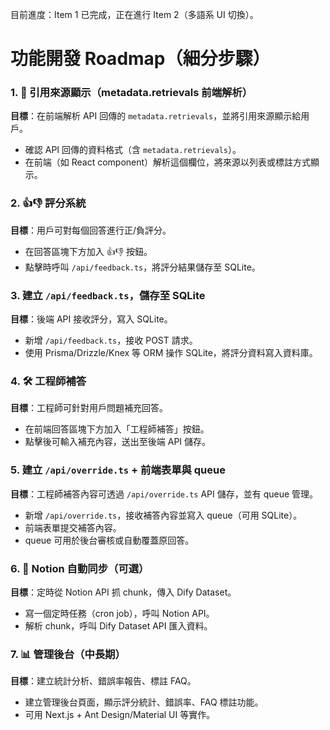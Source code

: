 目前進度：Item 1 已完成，正在進行 Item 2（多語系 UI 切換）。



# 功能開發 Roadmap（細分步驟）

### 1. 📌 引用來源顯示（metadata.retrievals 前端解析）
**目標**：在前端解析 API 回傳的 `metadata.retrievals`，並將引用來源顯示給用戶。
- 確認 API 回傳的資料格式（含 `metadata.retrievals`）。
- 在前端（如 React component）解析這個欄位，將來源以列表或標註方式顯示。

### 2. 👍👎 評分系統
**目標**：用戶可對每個回答進行正/負評分。
- 在回答區塊下方加入 👍👎 按鈕。
- 點擊時呼叫 `/api/feedback.ts`，將評分結果儲存至 SQLite。

### 3. 建立 `/api/feedback.ts`，儲存至 SQLite
**目標**：後端 API 接收評分，寫入 SQLite。
- 新增 `/api/feedback.ts`，接收 POST 請求。
- 使用 Prisma/Drizzle/Knex 等 ORM 操作 SQLite，將評分資料寫入資料庫。

### 4. 🛠 工程師補答
**目標**：工程師可針對用戶問題補充回答。
- 在前端回答區塊下方加入「工程師補答」按鈕。
- 點擊後可輸入補充內容，送出至後端 API 儲存。

### 5. 建立 `/api/override.ts` + 前端表單與 queue
**目標**：工程師補答內容可透過 `/api/override.ts` API 儲存，並有 queue 管理。
- 新增 `/api/override.ts`，接收補答內容並寫入 queue（可用 SQLite）。
- 前端表單提交補答內容。
- queue 可用於後台審核或自動覆蓋原回答。

### 6. 🔄 Notion 自動同步（可選）
**目標**：定時從 Notion API 抓 chunk，傳入 Dify Dataset。
- 寫一個定時任務（cron job），呼叫 Notion API。
- 解析 chunk，呼叫 Dify Dataset API 匯入資料。

### 7. 📊 管理後台（中長期）
**目標**：建立統計分析、錯誤率報告、標註 FAQ。
- 建立管理後台頁面，顯示評分統計、錯誤率、FAQ 標註功能。
- 可用 Next.js + Ant Design/Material UI 等實作。
